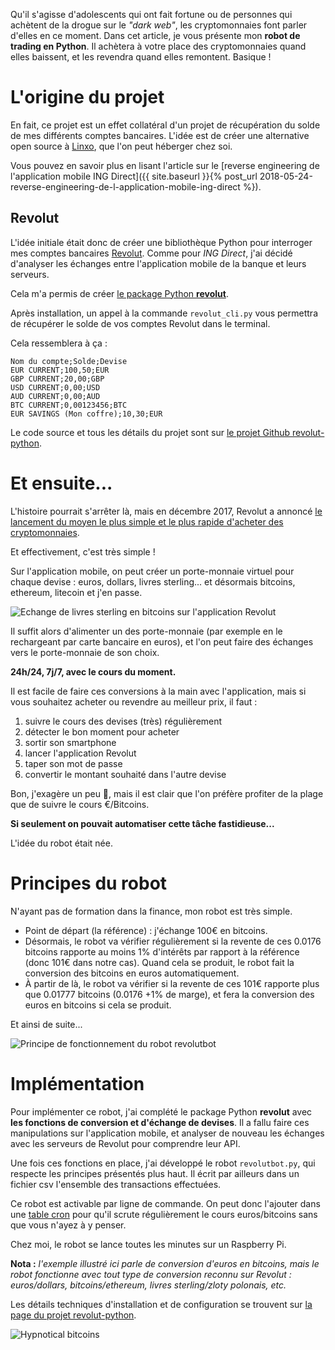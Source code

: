 <!-- title: Un robot d'achat et de vente de Bitcoins développé en Python -->

Qu'il s'agisse d'adolescents qui ont fait fortune ou de personnes qui achètent de la drogue sur le *"dark web"*, les cryptomonnaies font parler d'elles en ce moment.
Dans cet article, je vous présente mon **robot de trading en Python**. Il achètera à votre place des cryptomonnaies quand elles baissent, et les revendra quand elles remontent. Basique !

# L'origine du projet

En fait, ce projet est un effet collatéral d'un projet de récupération du solde de mes différents comptes bancaires. L'idée est de créer une alternative open source à [Linxo](https://www.linxo.com/), que l'on peut héberger chez soi.

Vous pouvez en savoir plus en lisant l'article sur le [reverse engineering de l'application mobile ING Direct]({{ site.baseurl }}{% post_url 2018-05-24-reverse-engineering-de-l-application-mobile-ing-direct %}).

## Revolut

L'idée initiale était donc de créer une bibliothèque Python pour interroger mes comptes bancaires [Revolut](https://www.revolut.com/).
Comme pour *ING Direct*, j'ai décidé d'analyser les échanges entre l'application mobile de la banque et leurs serveurs.

Cela m'a permis de créer [le package Python **revolut**](https://pypi.org/project/revolut). 

Après installation, un appel à la commande `revolut_cli.py` vous permettra de récupérer le solde de vos comptes Revolut dans le terminal.

Cela ressemblera à ça :

```csv
Nom du compte;Solde;Devise
EUR CURRENT;100,50;EUR
GBP CURRENT;20,00;GBP
USD CURRENT;0,00;USD
AUD CURRENT;0,00;AUD
BTC CURRENT;0,00123456;BTC
EUR SAVINGS (Mon coffre);10,30;EUR
```
Le code source et tous les détails du projet sont sur [le projet Github revolut-python](https://github.com/tducret/revolut-python).

# Et ensuite...

L'histoire pourrait s'arrêter là, mais en décembre 2017, Revolut a annoncé [le lancement du moyen le plus simple et le plus rapide d'acheter des cryptomonnaies](https://blog.revolut.com/revolut-launches-easiest-fastest-way-to-buy-cryptocurrencies/).

Et effectivement, c'est très simple !

Sur l'application mobile, on peut créer un porte-monnaie virtuel pour chaque devise : euros, dollars, livres sterling... et désormais bitcoins, ethereum, litecoin et j'en passe.

![Echange de livres sterling en bitcoins sur l'application Revolut](/assets/article_images/2018-08-17-un-robot-d-achat-et-de-vente-de-bitcoins-developpe-en-python/echange_gbp_btc.png)

Il suffit alors d'alimenter un des porte-monnaie (par exemple en le rechargeant par carte bancaire en euros), et l'on peut faire des échanges vers le porte-monnaie de son choix.

**24h/24, 7j/7, avec le cours du moment.**

Il est facile de faire ces conversions à la main avec l'application, mais si vous souhaitez acheter ou revendre au meilleur prix, il faut :

1. suivre le cours des devises (très) régulièrement
2. détecter le bon moment pour acheter
3. sortir son smartphone
4. lancer l'application Revolut
5. taper son mot de passe
6. convertir le montant souhaité dans l'autre devise

Bon, j'exagère un peu 🤥, mais il est clair que l'on préfère profiter de la plage que de suivre le cours €/Bitcoins.

**Si seulement on pouvait automatiser cette tâche fastidieuse...**

L'idée du robot était née.

# Principes du robot

N'ayant pas de formation dans la finance, mon robot est très simple.

- Point de départ (la référence) : j'échange 100€ en bitcoins.
- Désormais, le robot va vérifier régulièrement si la revente de ces 0.0176 bitcoins rapporte au moins 1% d'intérêts par rapport à la référence (donc 101€ dans notre cas). Quand cela se produit, le robot fait la conversion des bitcoins en euros automatiquement.
- À partir de là, le robot va vérifier si la revente de ces 101€ rapporte plus que 0.01777 bitcoins (0.0176 +1% de marge), et fera la conversion des euros en bitcoins si cela se produit.

Et ainsi de suite...

![Principe de fonctionnement du robot revolutbot](/assets/article_images/2018-08-17-un-robot-d-achat-et-de-vente-de-bitcoins-developpe-en-python/bot_principle.png)

# Implémentation

Pour implémenter ce robot, j'ai complété le package Python **revolut** avec **les fonctions de conversion et d'échange de devises**. Il a fallu faire ces manipulations sur l'application mobile, et analyser de nouveau les échanges avec les serveurs de Revolut pour comprendre leur API.

Une fois ces fonctions en place, j'ai développé le robot `revolutbot.py`, qui respecte les principes présentés plus haut. Il écrit par ailleurs dans un fichier csv l'ensemble des transactions effectuées.

Ce robot est activable par ligne de commande. On peut donc l'ajouter dans une [table cron](https://fr.wikipedia.org/wiki/Cron#crontab) pour qu'il scrute régulièrement le cours euros/bitcoins sans que vous n'ayez à y penser.

Chez moi, le robot se lance toutes les minutes sur un Raspberry Pi.

**Nota :** *l'exemple illustré ici parle de conversion d'euros en bitcoins, mais le robot fonctionne avec tout type de conversion reconnu sur Revolut : euros/dollars, bitcoins/ethereum, livres sterling/zloty polonais, etc.*

Les détails techniques d'installation et de configuration se trouvent sur [la page du projet revolut-python](https://github.com/tducret/revolut-python).

![Hypnotical bitcoins](https://media.giphy.com/media/WgRseQE7lvP6VCr4af/giphy-downsized.gif)